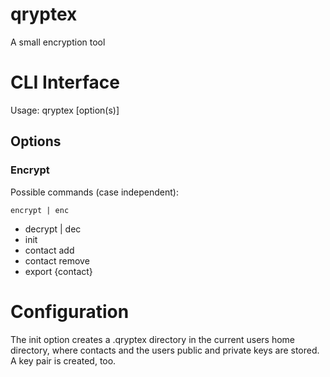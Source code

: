 # qryptex
A small encryption tool

# CLI Interface
Usage: qryptex [option(s)]
## Options

### Encrypt
Possible commands (case independent):
```
encrypt | enc
```

* decrypt | dec
* init
* contact add
* contact remove
* export {contact}

# Configuration
The init option creates a .qryptex directory in the current users home directory, where contacts and the users public and private keys are stored. A key pair is created, too.

